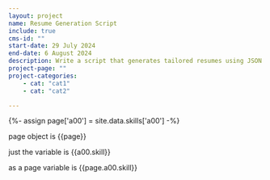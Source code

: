 ```yaml
---
layout: project
name: Resume Generation Script
include: true
cms-id: ""
start-date: 29 July 2024
end-date: 6 August 2024
description: Write a script that generates tailored resumes using JSON data and Markdown to ease the process of creating resume's tailored for each application.
project-page: ""
project-categories:
    - cat: "cat1"
    - cat: "cat2"

---
```


{%- assign page['a00'] = site.data.skills['a00'] -%}

page object is {{page}}

just the variable is {{a00.skill}}

as a page variable is {{page.a00.skill}}